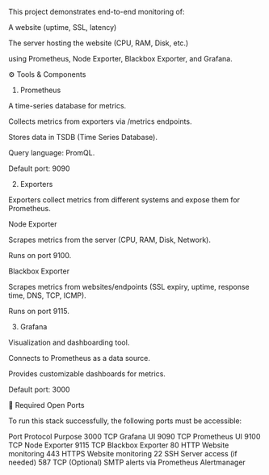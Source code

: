 This project demonstrates end-to-end monitoring of:

A website (uptime, SSL, latency)

The server hosting the website (CPU, RAM, Disk, etc.)

using Prometheus, Node Exporter, Blackbox Exporter, and Grafana.

⚙️ Tools & Components
1. Prometheus

A time-series database for metrics.

Collects metrics from exporters via /metrics endpoints.

Stores data in TSDB (Time Series Database).

Query language: PromQL.

Default port: 9090

2. Exporters

Exporters collect metrics from different systems and expose them for Prometheus.

Node Exporter

Scrapes metrics from the server (CPU, RAM, Disk, Network).

Runs on port 9100.

Blackbox Exporter

Scrapes metrics from websites/endpoints (SSL expiry, uptime, response time, DNS, TCP, ICMP).

Runs on port 9115.

3. Grafana

Visualization and dashboarding tool.

Connects to Prometheus as a data source.

Provides customizable dashboards for metrics.

Default port: 3000

🔑 Required Open Ports

To run this stack successfully, the following ports must be accessible:

Port	Protocol	Purpose
3000	TCP	Grafana UI
9090	TCP	Prometheus UI
9100	TCP	Node Exporter
9115	TCP	Blackbox Exporter
80	HTTP	Website monitoring
443	HTTPS	Website monitoring
22	SSH	Server access (if needed)
587	TCP	(Optional) SMTP alerts via Prometheus Alertmanager